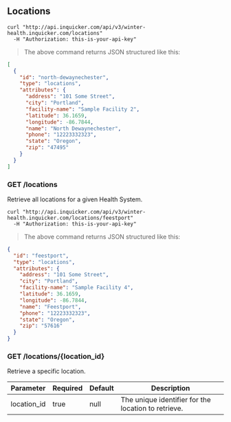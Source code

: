 ## Locations

```shell
curl "http://api.inquicker.com/api/v3/winter-health.inquicker.com/locations"
  -H "Authorization: this-is-your-api-key"
```

> The above command returns JSON structured like this:

```json
[
  {
    "id": "north-dewaynechester",
    "type": "locations",
    "attributes": {
      "address": "101 Some Street",
      "city": "Portland",
      "facility-name": "Sample Facility 2",
      "latitude": 36.1659,
      "longitude": -86.7844,
      "name": "North Dewaynechester",
      "phone": "12223332323",
      "state": "Oregon",
      "zip": "47495"
    }
  }
]
```

### GET /locations

Retrieve all locations for a given Health System.

```shell
curl "http://api.inquicker.com/api/v3/winter-health.inquicker.com/locations/feestport"
  -H "Authorization: this-is-your-api-key"
```

> The above command returns JSON structured like this:

```json
{
  "id": "feestport",
  "type": "locations",
  "attributes": {
    "address": "101 Some Street",
    "city": "Portland",
    "facility-name": "Sample Facility 4",
    "latitude": 36.1659,
    "longitude": -86.7844,
    "name": "Feestport",
    "phone": "12223332323",
    "state": "Oregon",
    "zip": "57616"
  }
}
```

### GET /locations/{location_id}

Retrieve a specific location.


Parameter | Required | Default | Description
--------- | -------- | ------- | -----------
location_id | true | null | The unique identifier for the location to retrieve.
